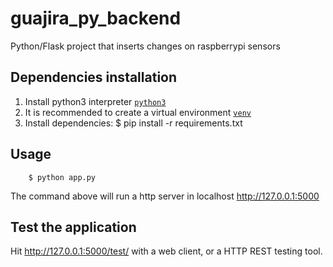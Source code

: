 # guajira_py_backend

Python/Flask project that inserts changes on raspberrypi sensors

## **Dependencies installation**

1. Install python3 interpreter [`python3`](https://www.python.org/)
2. It is recommended to create a virtual environment [`venv`](https://docs.python.org/3/library/venv.html)
3. Install dependencies:
   \$ pip install -r requirements.txt

## **Usage**

```
    $ python app.py
```

The command above will run a http server in localhost
http://127.0.0.1:5000

## **Test the application**

Hit http://127.0.0.1:5000/test/ with a web client, or a HTTP REST testing tool.

